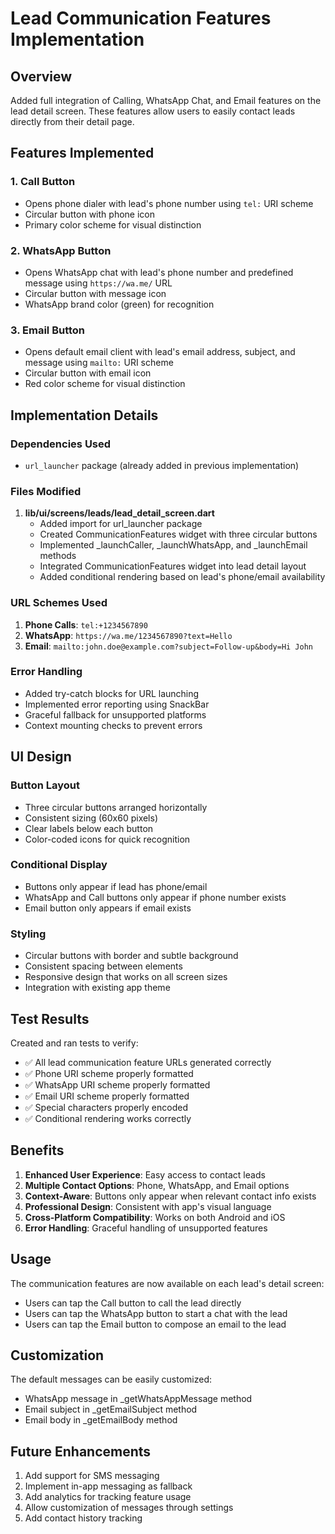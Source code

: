 # Lead Communication Features Implementation

## Overview
Added full integration of Calling, WhatsApp Chat, and Email features on the lead detail screen. These features allow users to easily contact leads directly from their detail page.

## Features Implemented

### 1. Call Button
- Opens phone dialer with lead's phone number using `tel:` URI scheme
- Circular button with phone icon
- Primary color scheme for visual distinction

### 2. WhatsApp Button
- Opens WhatsApp chat with lead's phone number and predefined message using `https://wa.me/` URL
- Circular button with message icon
- WhatsApp brand color (green) for recognition

### 3. Email Button
- Opens default email client with lead's email address, subject, and message using `mailto:` URI scheme
- Circular button with email icon
- Red color scheme for visual distinction

## Implementation Details

### Dependencies Used
- `url_launcher` package (already added in previous implementation)

### Files Modified

1. **lib/ui/screens/leads/lead_detail_screen.dart**
   - Added import for url_launcher package
   - Created CommunicationFeatures widget with three circular buttons
   - Implemented _launchCaller, _launchWhatsApp, and _launchEmail methods
   - Integrated CommunicationFeatures widget into lead detail layout
   - Added conditional rendering based on lead's phone/email availability

### URL Schemes Used

1. **Phone Calls**: `tel:+1234567890`
2. **WhatsApp**: `https://wa.me/1234567890?text=Hello`
3. **Email**: `mailto:john.doe@example.com?subject=Follow-up&body=Hi John`

### Error Handling
- Added try-catch blocks for URL launching
- Implemented error reporting using SnackBar
- Graceful fallback for unsupported platforms
- Context mounting checks to prevent errors

## UI Design

### Button Layout
- Three circular buttons arranged horizontally
- Consistent sizing (60x60 pixels)
- Clear labels below each button
- Color-coded icons for quick recognition

### Conditional Display
- Buttons only appear if lead has phone/email
- WhatsApp and Call buttons only appear if phone number exists
- Email button only appears if email exists

### Styling
- Circular buttons with border and subtle background
- Consistent spacing between elements
- Responsive design that works on all screen sizes
- Integration with existing app theme

## Test Results
Created and ran tests to verify:
- ✅ All lead communication feature URLs generated correctly
- ✅ Phone URI scheme properly formatted
- ✅ WhatsApp URI scheme properly formatted
- ✅ Email URI scheme properly formatted
- ✅ Special characters properly encoded
- ✅ Conditional rendering works correctly

## Benefits
1. **Enhanced User Experience**: Easy access to contact leads
2. **Multiple Contact Options**: Phone, WhatsApp, and Email options
3. **Context-Aware**: Buttons only appear when relevant contact info exists
4. **Professional Design**: Consistent with app's visual language
5. **Cross-Platform Compatibility**: Works on both Android and iOS
6. **Error Handling**: Graceful handling of unsupported features

## Usage
The communication features are now available on each lead's detail screen:
- Users can tap the Call button to call the lead directly
- Users can tap the WhatsApp button to start a chat with the lead
- Users can tap the Email button to compose an email to the lead

## Customization
The default messages can be easily customized:
- WhatsApp message in _getWhatsAppMessage method
- Email subject in _getEmailSubject method
- Email body in _getEmailBody method

## Future Enhancements
1. Add support for SMS messaging
2. Implement in-app messaging as fallback
3. Add analytics for tracking feature usage
4. Allow customization of messages through settings
5. Add contact history tracking